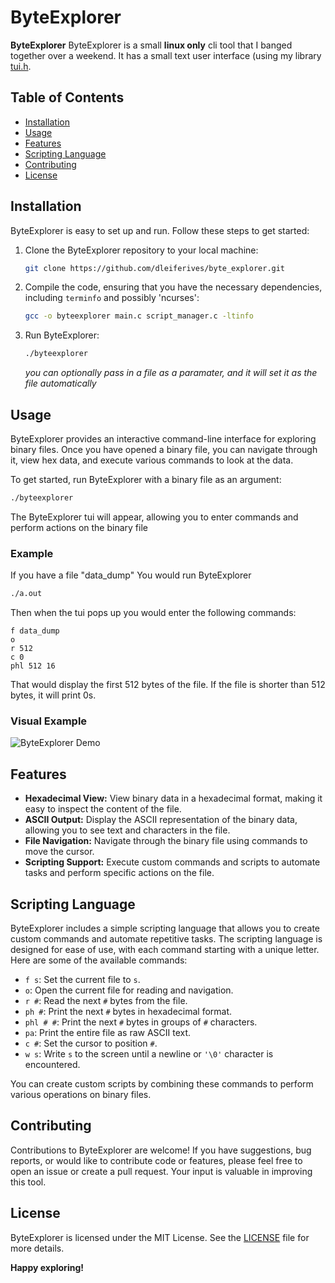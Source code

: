# ByteExplorer

**ByteExplorer** ByteExplorer is a small **linux only** cli tool that I banged together over a weekend. It has a small text user interface (using my library [tui.h](https://github.com/dleiferives/tui).

## Table of Contents

- [Installation](#installation)
- [Usage](#usage)
- [Features](#features)
- [Scripting Language](#scripting-language)
- [Contributing](#contributing)
- [License](#license)

## Installation

ByteExplorer is easy to set up and run. Follow these steps to get started:

1. Clone the ByteExplorer repository to your local machine:

   ```bash
   git clone https://github.com/dleiferives/byte_explorer.git
   ```

2. Compile the code, ensuring that you have the necessary dependencies, including `terminfo` and possibly 'ncurses':

   ```bash
   gcc -o byteexplorer main.c script_manager.c -ltinfo
   ```

3. Run ByteExplorer:

   ```bash
   ./byteexplorer
   ```
   *you can optionally pass in a file as a paramater, and it will set it as the file automatically*

## Usage

ByteExplorer provides an interactive command-line interface for exploring binary files. Once you have opened a binary file, you can navigate through it, view hex data, and execute various commands to look at the data.

To get started, run ByteExplorer with a binary file as an argument:

```bash
./byteexplorer
```

The ByteExplorer tui will appear, allowing you to enter commands and perform actions on the binary file

### Example
If you have a file "data_dump"
You would run ByteExplorer
```bash
./a.out
```
Then when the tui pops up you would enter the following commands:
```
f data_dump
o
r 512
c 0
phl 512 16
```

That would display the first 512 bytes of the file. If the file is shorter than 512 bytes, it will print 0s.

### Visual Example

![ByteExplorer Demo](https://raw.githubusercontent.com/dleiferives/byte_explorer/master/output.gif)
## Features

- **Hexadecimal View:** View binary data in a hexadecimal format, making it easy to inspect the content of the file.
- **ASCII Output:** Display the ASCII representation of the binary data, allowing you to see text and characters in the file.
- **File Navigation:** Navigate through the binary file using commands to move the cursor.
- **Scripting Support:** Execute custom commands and scripts to automate tasks and perform specific actions on the file.

## Scripting Language

ByteExplorer includes a simple scripting language that allows you to create custom commands and automate repetitive tasks. The scripting language is designed for ease of use, with each command starting with a unique letter. Here are some of the available commands:

- `f s`: Set the current file to `s`.
- `o`: Open the current file for reading and navigation.
- `r #`: Read the next `#` bytes from the file.
- `ph #`: Print the next `#` bytes in hexadecimal format.
- `phl # #`: Print the next `#` bytes in groups of `#` characters.
- `pa`: Print the entire file as raw ASCII text.
- `c #`: Set the cursor to position `#`.
- `w s`: Write `s` to the screen until a newline or `'\0'` character is encountered.

You can create custom scripts by combining these commands to perform various operations on binary files.

## Contributing

Contributions to ByteExplorer are welcome! If you have suggestions, bug reports, or would like to contribute code or features, please feel free to open an issue or create a pull request. Your input is valuable in improving this tool.

## License

ByteExplorer is licensed under the MIT License. See the [LICENSE](LICENSE) file for more details.

**Happy exploring!**

